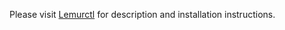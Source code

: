 Please visit [Lemurctl](https://github.com/turbonomic/lemur/wiki/Lemurctl) for description and installation instructions.

